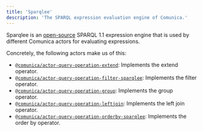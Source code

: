 ```yaml
---
title: 'Sparqlee'
description: 'The SPARQL expression evaluation engine of Comunica.'
---
```


Sparqlee is an [open-source](https://github.com/comunica/sparqlee) SPARQL 1.1 expression engine
that is used by different Comunica actors for evaluating expressions.

Concretely, the following actors make us of this:
* [`@comunica/actor-query-operation-extend`](https://github.com/comunica/comunica/tree/master/packages/actor-query-operation-extend): Implements the extend operator.
* [`@comunica/actor-query-operation-filter-sparqlee`](https://github.com/comunica/comunica/tree/master/packages/actor-query-operation-filter-sparqlee): Implements the filter operator.
* [`@comunica/actor-query-operation-group`](https://github.com/comunica/comunica/tree/master/packages/actor-query-operation-group): Implements the group operator.
* [`@comunica/actor-query-operation-leftjoin`](https://github.com/comunica/comunica/tree/master/packages/actor-query-operation-leftjoin): Implements the left join operator.
* [`@comunica/actor-query-operation-orderby-sparqlee`](https://github.com/comunica/comunica/tree/master/packages/actor-query-operation-extend): Implements the order by operator.
